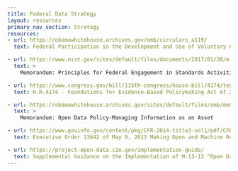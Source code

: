 ```yaml
---
title: Federal Data Strategy
layout: resources
primary_nav_section: Strategy
resources:
- url: https://obamawhitehouse.archives.gov/omb/circulars_a119/
  text: Federal Participation in the Development and Use of Voluntary Consensus Standards and in Conformity Assessment Activities

- url: https://www.nist.gov/sites/default/files/documents/2017/01/30/m-12-08_1.pdf
  text: >
    Memorandum: Principles for Federal Engagement in Standards Activities to Address National Priorities

- url: https://www.congress.gov/bill/115th-congress/house-bill/4174/text
  text: H.R.4174 - Foundations for Evidence-Based Policymaking Act of 2018 Title II - OPEN Government Data Act

- url: https://obamawhitehouse.archives.gov/sites/default/files/omb/memoranda/2013/m-13-13.pdf
  text: >
    Memorandum: Open Data Policy-Managing Information as an Asset

- url: https://www.govinfo.gov/content/pkg/CFR-2014-title3-vol1/pdf/CFR-2014-title3-vol1-eo13642.pdf
  text: Executive Order 13642 of May 9, 2013 Making Open and Machine Readable the New Default for Government Information

- url: https://project-open-data.cio.gov/implementation-guide/
  text: Supplemental Guidance on the Implementation of M-13-13 “Open Data Policy – Managing Information as an Asset”
---
```

